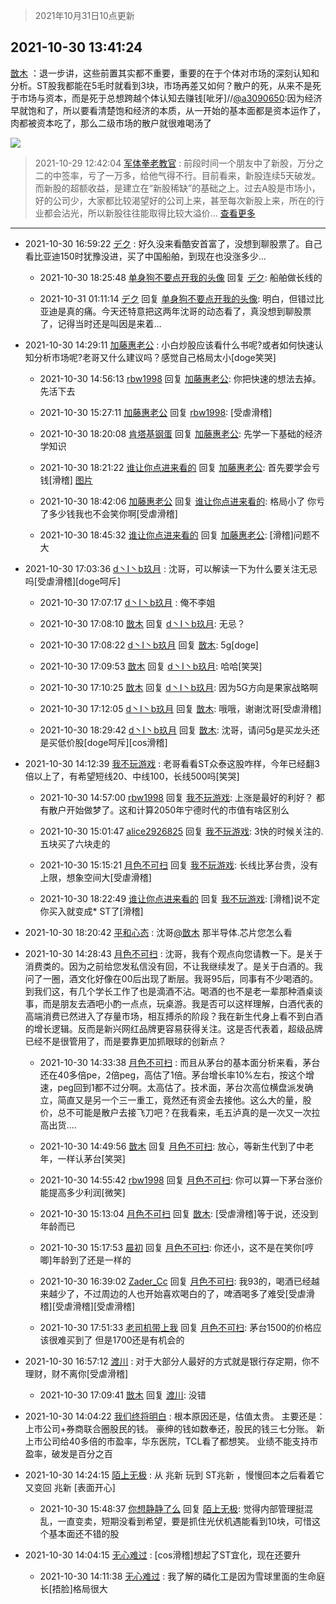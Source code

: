 > 2021年10月31日10点更新
<link rel="stylesheet" href="https://cdn.jsdelivr.net/gh/taotie6/sampleJSON@main/css/photo_show.css">
<meta name="referrer" content="no-referrer" />


 ## 2021-10-30 13:41:24 

 [㪚木](https://www.coolapk.com/feed/31068815?shareKey=Y2RhM2VkZGRkNzk5NjE3Y2RmNzg~) ：退一步讲，这些前置其实都不重要，重要的在于个体对市场的深刻认知和分析。ST股我都能在5毛时就看到3块，市场再差又如何？散户的死，从来不是死于市场与资本，而是死于总想跨越个体认知去赚钱[呲牙]//<a class="feed-link-uname" href="/u/a3090650">@a3090650</a>:因为经济早就饱和了，所以要看清楚饱和经济的本质<!--break-->，从一开始的基本面都是资本运作了，肉都被资本吃了，那么二级市场的散户就很难喝汤了 

<div class="album">
<img class="img-item" src="http://image.coolapk.com/feed/2020/0606/14/1081091_39c516f3_5623_1393@320x180.gif" />
</div>

> 2021-10-29 12:42:04 
> [军体拳老教官](https://www.coolapk.com/feed/31041254?shareKey=NzQ5NWNhMWY5OWJiNjE3Y2RmNzg~) : 前段时间一个朋友中了新股，万分之二的中签率，亏了一万多，给他气得不行。目前看来，新股连续5天破发。而新股的超额收益，是建立在“新股稀缺”的基础之上。过去A股是市场小，好的公司少，大家都比较渴望好的公司上来，甚至每次新股上来，所在的行业都会沾光，所以新股往往能取得比较大溢价... <a href="">查看更多</a> 

 ------- 

- 2021-10-30 16:59:22 [デク](uid=903529) : 好久没来看酷安首富了，没想到聊股票了。自己看比亚迪150时犹豫没进，买了中国船舶，到现在也没涨多少… 

    - 2021-10-30 18:25:48 [单身狗不要点开我的头像](uid=2571325) 回复 [デク](uid=903529): 船舶做长线的 

    - 2021-10-31 01:11:14 [デク](uid=903529) 回复 [单身狗不要点开我的头像](uid=2571325): 明白，但错过比亚迪是真的痛。今天还特意把这两年沈哥的动态看了，真没想到聊股票了，记得当时还是叫因是来着… 

- 2021-10-30 14:29:11 [加藤惠老公](uid=1266680) : 小白炒股应该看什么书呢?或者如何快速认知分析市场呢?老哥又什么建议吗？感觉自己格局太小[doge笑哭] 

    - 2021-10-30 14:56:13 [rbw1998](uid=602980) 回复 [加藤惠老公](uid=1266680): 你把快速的想法去掉。先活下去 

    - 2021-10-30 15:27:11 [加藤惠老公](uid=1266680) 回复 [rbw1998](uid=602980): [受虐滑稽] 

    - 2021-10-30 18:20:08 [肯塔基钢蛋](uid=2773441) 回复 [加藤惠老公](uid=1266680): 先学一下基础的经济学知识 

    - 2021-10-30 18:21:22 [谁让你点进来看的](uid=1348471) 回复 [加藤惠老公](uid=1266680): 首先要学会亏钱[滑稽] [图片](http://image.coolapk.com/feed/2021/1030/03/1348471_bfb183ba_6415_8777@1080x2400.jpeg)

    - 2021-10-30 18:42:06 [加藤惠老公](uid=1266680) 回复 [谁让你点进来看的](uid=1348471): 格局小了  你亏了多少钱我也不会笑你啊[受虐滑稽] 

    - 2021-10-30 18:45:32 [谁让你点进来看的](uid=1348471) 回复 [加藤惠老公](uid=1266680): [滑稽]问题不大 

- 2021-10-30 17:03:36 [d丶I丶b玖月](uid=2952537) : 沈哥，可以解读一下为什么要关注无忌吗[受虐滑稽][doge呵斥] 

    - 2021-10-30 17:07:17 [d丶I丶b玖月](uid=2952537) : 俺不李姐 

    - 2021-10-30 17:08:10 [㪚木](uid=1081091) 回复 [d丶I丶b玖月](uid=2952537): 无忌？ 

    - 2021-10-30 17:08:22 [d丶I丶b玖月](uid=2952537) 回复 [㪚木](uid=1081091): 5g[doge] 

    - 2021-10-30 17:09:53 [㪚木](uid=1081091) 回复 [d丶I丶b玖月](uid=2952537): 哈哈[笑哭] 

    - 2021-10-30 17:10:25 [㪚木](uid=1081091) 回复 [d丶I丶b玖月](uid=2952537): 因为5G方向是果家战略啊 

    - 2021-10-30 17:12:05 [d丶I丶b玖月](uid=2952537) 回复 [㪚木](uid=1081091): 哦哦，谢谢沈哥[受虐滑稽] 

    - 2021-10-30 18:29:42 [d丶I丶b玖月](uid=2952537) 回复 [㪚木](uid=1081091): 沈哥，请问5g是买龙头还是买低价股[doge呵斥][cos滑稽] 

- 2021-10-30 14:12:39 [我不玩游戏](uid=3058829) : 老哥看看ST众泰这股咋样，今年已经翻3倍以上了，有希望短线20、中线100，长线500吗[笑哭] 

    - 2021-10-30 14:57:00 [rbw1998](uid=602980) 回复 [我不玩游戏](uid=3058829): 上涨是最好的利好？  都有散户开始做梦了。这和计算2050年宁德时代的市值有啥区别么 

    - 2021-10-30 15:01:47 [alice2926825](uid=1064232) 回复 [我不玩游戏](uid=3058829): 3快的时候关注的.五块买了六块走的 

    - 2021-10-30 15:15:21 [月色不可扫](uid=3639201) 回复 [我不玩游戏](uid=3058829): 长线比茅台贵，没有上限，想象空间大[受虐滑稽] 

    - 2021-10-30 18:22:49 [谁让你点进来看的](uid=1348471) 回复 [我不玩游戏](uid=3058829): [滑稽]说不定你买入就变成* ST了[滑稽] 

- 2021-10-30 18:20:42 [平和心态](uid=2661636) : 沈哥<a class="feed-link-uname" href="/u/㪚木">@㪚木</a> 那半导体.芯片您怎么看 

- 2021-10-30 14:28:43 [月色不可扫](uid=3639201) : 沈哥，我有个观点向您请教一下。是关于消费类的。因为之前给您发私信没有回，不让我继续发了。是关于白酒的。我问了一圈，酒文化好像在00后出现了断层。我哥95后，同事有不少喝酒的。到我们这，有几个学长工作了也是滴酒不沾。喝酒的也不是老一辈那种酒桌谈事，而是朋友去酒吧小酌一点点，玩桌游<!--break-->。我是否可以这样理解，白酒代表的高端消费已然进入了存量市场，相互搏杀的阶段？我在新生代身上看不到白酒的增长逻辑。反而是新兴网红品牌更容易获得关注。这是否代表着，超级品牌已经不是很管用了，而是要靠更加抓眼球的创新点？ 

    - 2021-10-30 14:33:38 [月色不可扫](uid=3639201) : 而且从茅台的基本面分析来看，茅台还在40多倍pe，2倍peg，高估了1倍。茅台增长率10%左右，按这个增速，peg回到1都不过分啊。太高估了。技术面，茅台次高位横盘派发确立，简直又是另一个三一重工，竟然还有资金去接他。这么大的量，股价，总不可能是散户去接飞刀吧？在我看来<!--break-->，毛五泸真的是一次又一次拉高出货.... 

    - 2021-10-30 14:49:56 [㪚木](uid=1081091) 回复 [月色不可扫](uid=3639201): 放心，等新生代到了中老年，一样认茅台[笑哭] 

    - 2021-10-30 14:55:42 [rbw1998](uid=602980) 回复 [月色不可扫](uid=3639201): 你可以算一下茅台涨价能提高多少利润[微笑] 

    - 2021-10-30 15:13:04 [月色不可扫](uid=3639201) 回复 [㪚木](uid=1081091): [受虐滑稽]等于说，还没到年龄而已 

    - 2021-10-30 15:17:53 [晨初](uid=1179614) 回复 [月色不可扫](uid=3639201): 你还小，这不是在笑你[哼唧]年龄到了还是一样的 

    - 2021-10-30 16:39:02 [Zader_Cc](uid=1453125) 回复 [月色不可扫](uid=3639201): 我93的，喝酒已经越来越少了，不过周边的人也开始喜欢喝白的了，啤酒喝多了难受[受虐滑稽][受虐滑稽][受虐滑稽] 

    - 2021-10-30 17:51:33 [老司机带上我](uid=1912353) 回复 [月色不可扫](uid=3639201): 茅台1500的价格应该很难买到了 但是1700还是有机会的 

- 2021-10-30 16:57:12 [渡川](uid=1200012) : 对于大部分人最好的方式就是银行存定期，你不理财，财不离你[受虐滑稽] 

    - 2021-10-30 17:09:41 [㪚木](uid=1081091) 回复 [渡川](uid=1200012): 没错 

- 2021-10-30 14:04:22 [我们终将明白](uid=3083973) : 根本原因还是，估值太贵。
主要还是：上市公司+券商联合圈股民的钱。
豪绅的钱如数奉还，股民的钱三七分账。
新上市公司给40多倍的市盈率，华东医院，TCL看了都想笑。
业绩不能支持市盈率，破发是百分之百 

- 2021-10-30 14:24:15 [陌上无极](uid=1205770) : 从 兆新 玩到 ST兆新 ，慢慢回本之后看着它又变回 兆新 [表面开心] 

    - 2021-10-30 15:48:37 [你想静静了么](uid=788126) 回复 [陌上无极](uid=1205770): 觉得内部管理挺混乱，一直变卖，短期没看到希望，要是抓住光伏机遇能看到10块，可惜这个基本面还不错的股 

- 2021-10-30 14:04:15 [无心难过](uid=3681127) : [cos滑稽]想起了ST宜化，现在还要升 

    - 2021-10-30 14:11:38 [无心难过](uid=3681127) : 我了解的磷化工是因为雪球里面的生命庭长[捂脸]格局很大 

